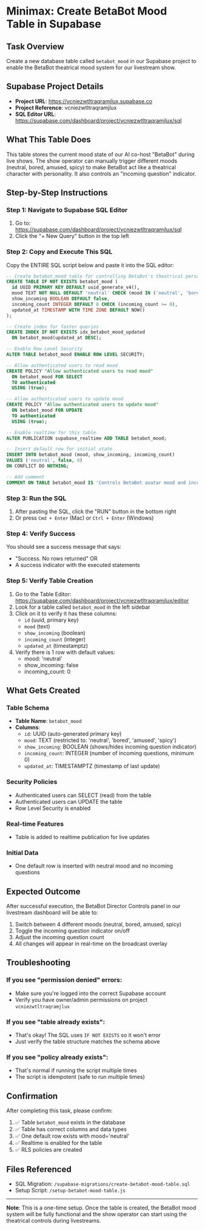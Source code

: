 # Minimax: Create BetaBot Mood Table in Supabase

## Task Overview
Create a new database table called `betabot_mood` in our Supabase project to enable the BetaBot theatrical mood system for our livestream show.

## Supabase Project Details
- **Project URL**: https://vcniezwtltraqramjlux.supabase.co
- **Project Reference**: vcniezwtltraqramjlux
- **SQL Editor URL**: https://supabase.com/dashboard/project/vcniezwtltraqramjlux/sql

## What This Table Does
This table stores the current mood state of our AI co-host "BetaBot" during live shows. The show operator can manually trigger different moods (neutral, bored, amused, spicy) to make BetaBot act like a theatrical character with personality. It also controls an "incoming question" indicator.

## Step-by-Step Instructions

### Step 1: Navigate to Supabase SQL Editor
1. Go to: https://supabase.com/dashboard/project/vcniezwtltraqramjlux/sql
2. Click the "+ New Query" button in the top left

### Step 2: Copy and Execute This SQL
Copy the ENTIRE SQL script below and paste it into the SQL editor:

```sql
-- Create betabot_mood table for controlling BetaBot's theatrical personality
CREATE TABLE IF NOT EXISTS betabot_mood (
  id UUID PRIMARY KEY DEFAULT uuid_generate_v4(),
  mood TEXT NOT NULL DEFAULT 'neutral' CHECK (mood IN ('neutral', 'bored', 'amused', 'spicy')),
  show_incoming BOOLEAN DEFAULT false,
  incoming_count INTEGER DEFAULT 0 CHECK (incoming_count >= 0),
  updated_at TIMESTAMP WITH TIME ZONE DEFAULT NOW()
);

-- Create index for faster queries
CREATE INDEX IF NOT EXISTS idx_betabot_mood_updated
  ON betabot_mood(updated_at DESC);

-- Enable Row Level Security
ALTER TABLE betabot_mood ENABLE ROW LEVEL SECURITY;

-- Allow authenticated users to read mood
CREATE POLICY "Allow authenticated users to read mood"
  ON betabot_mood FOR SELECT
  TO authenticated
  USING (true);

-- Allow authenticated users to update mood
CREATE POLICY "Allow authenticated users to update mood"
  ON betabot_mood FOR UPDATE
  TO authenticated
  USING (true);

-- Enable realtime for this table
ALTER PUBLICATION supabase_realtime ADD TABLE betabot_mood;

-- Insert default row for initial state
INSERT INTO betabot_mood (mood, show_incoming, incoming_count)
VALUES ('neutral', false, 0)
ON CONFLICT DO NOTHING;

-- Add comment
COMMENT ON TABLE betabot_mood IS 'Controls BetaBot avatar mood and incoming question indicator for theatrical show direction';
```

### Step 3: Run the SQL
1. After pasting the SQL, click the "RUN" button in the bottom right
2. Or press `Cmd + Enter` (Mac) or `Ctrl + Enter` (Windows)

### Step 4: Verify Success
You should see a success message that says:
- "Success. No rows returned" OR
- A success indicator with the executed statements

### Step 5: Verify Table Creation
1. Go to the Table Editor: https://supabase.com/dashboard/project/vcniezwtltraqramjlux/editor
2. Look for a table called `betabot_mood` in the left sidebar
3. Click on it to verify it has these columns:
   - `id` (uuid, primary key)
   - `mood` (text)
   - `show_incoming` (boolean)
   - `incoming_count` (integer)
   - `updated_at` (timestamptz)
4. Verify there is 1 row with default values:
   - mood: 'neutral'
   - show_incoming: false
   - incoming_count: 0

## What Gets Created

### Table Schema
- **Table Name**: `betabot_mood`
- **Columns**:
  - `id`: UUID (auto-generated primary key)
  - `mood`: TEXT (restricted to: 'neutral', 'bored', 'amused', 'spicy')
  - `show_incoming`: BOOLEAN (shows/hides incoming question indicator)
  - `incoming_count`: INTEGER (number of incoming questions, minimum 0)
  - `updated_at`: TIMESTAMPTZ (timestamp of last update)

### Security Policies
- Authenticated users can SELECT (read) from the table
- Authenticated users can UPDATE the table
- Row Level Security is enabled

### Real-time Features
- Table is added to realtime publication for live updates

### Initial Data
- One default row is inserted with neutral mood and no incoming questions

## Expected Outcome
After successful execution, the BetaBot Director Controls panel in our livestream dashboard will be able to:
1. Switch between 4 different moods (neutral, bored, amused, spicy)
2. Toggle the incoming question indicator on/off
3. Adjust the incoming question count
4. All changes will appear in real-time on the broadcast overlay

## Troubleshooting

### If you see "permission denied" errors:
- Make sure you're logged into the correct Supabase account
- Verify you have owner/admin permissions on project `vcniezwtltraqramjlux`

### If you see "table already exists":
- That's okay! The SQL uses `IF NOT EXISTS` so it won't error
- Just verify the table structure matches the schema above

### If you see "policy already exists":
- That's normal if running the script multiple times
- The script is idempotent (safe to run multiple times)

## Confirmation
After completing this task, please confirm:
1. ✅ Table `betabot_mood` exists in the database
2. ✅ Table has correct columns and data types
3. ✅ One default row exists with mood='neutral'
4. ✅ Realtime is enabled for the table
5. ✅ RLS policies are created

## Files Referenced
- SQL Migration: `/supabase-migrations/create-betabot-mood-table.sql`
- Setup Script: `/setup-betabot-mood-table.js`

---

**Note**: This is a one-time setup. Once the table is created, the BetaBot mood system will be fully functional and the show operator can start using the theatrical controls during livestreams.
